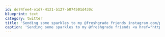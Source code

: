 ```yaml
---
id: de74fee4-e1d7-4121-b127-b074501d430c
blueprint: text
category: twitter
title: 'Sending some sparkles to my @freshgrade friends instagram.com/p/YlGfJ_kg9e/'
caption: 'Sending some sparkles to my @freshgrade friends <a href="http://instagram.com/p/YlGfJ_kg9e/" title="http://instagram.com/p/YlGfJ_kg9e/" class="link link_untco">instagram.com/p/YlGfJ_kg9e/</a>'
---
```

